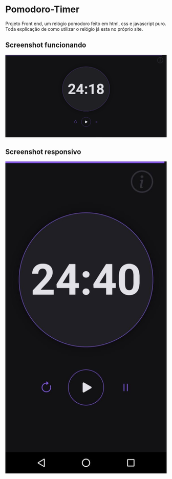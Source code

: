 # Pomodoro-Timer
Projeto Front end, um relógio pomodoro feito em html, css e javascript puro.
Toda explicação de como utilizar o relógio já esta no próprio site.
<h2>Screenshot funcionando</h2>
<img src="Screenshot_tela.png"></img>

<h2>Screenshot responsivo</h2>
<img src="Screenshot_responsive.jpg"></img>
